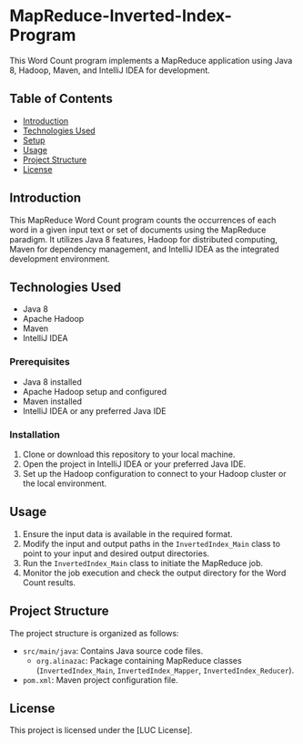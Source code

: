 # MapReduce-Inverted-Index-Program

This Word Count program implements a MapReduce application using Java 8, Hadoop, Maven, and IntelliJ IDEA for development.

## Table of Contents

- [Introduction](#introduction)
- [Technologies Used](#technologies-used)
- [Setup](#setup)
- [Usage](#usage)
- [Project Structure](#project-structure)
- [License](#license)

## Introduction

This MapReduce Word Count program counts the occurrences of each word in a given input text or set of documents using the MapReduce paradigm. It utilizes Java 8 features, Hadoop for distributed computing, Maven for dependency management, and IntelliJ IDEA as the integrated development environment.

## Technologies Used

- Java 8
- Apache Hadoop
- Maven
- IntelliJ IDEA

### Prerequisites

- Java 8 installed
- Apache Hadoop setup and configured
- Maven installed
- IntelliJ IDEA or any preferred Java IDE

### Installation

1. Clone or download this repository to your local machine.
2. Open the project in IntelliJ IDEA or your preferred Java IDE.
3. Set up the Hadoop configuration to connect to your Hadoop cluster or the local environment.

## Usage

1. Ensure the input data is available in the required format.
2. Modify the input and output paths in the `InvertedIndex_Main` class to point to your input and desired output directories.
3. Run the `InvertedIndex_Main` class to initiate the MapReduce job.
4. Monitor the job execution and check the output directory for the Word Count results.

## Project Structure

The project structure is organized as follows:

- `src/main/java`: Contains Java source code files.
  - `org.alinazac`: Package containing MapReduce classes (`InvertedIndex_Main`, `InvertedIndex_Mapper`, `InvertedIndex_Reducer`).
- `pom.xml`: Maven project configuration file.

## License

This project is licensed under the [LUC License].

